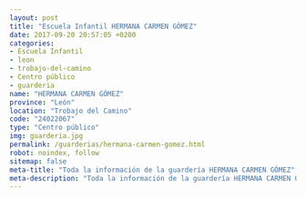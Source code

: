 ```yaml
---
layout: post
title: "Escuela Infantil HERMANA CARMEN GÓMEZ"
date: 2017-09-20 20:57:05 +0200
categories:
- Escuela Infantil
- leon
- trobajo-del-camino
- Centro público
- guarderia
name: "HERMANA CARMEN GÓMEZ"
province: "León"
location: "Trobajo del Camino"
code: "24022067"
type: "Centro público"
img: guarderia.jpg
permalink: /guarderias/hermana-carmen-gomez.html
robot: noindex, follow
sitemap: false
meta-title: "Toda la información de la guardería HERMANA CARMEN GÓMEZ"
meta-description: "Toda la información de la guardería HERMANA CARMEN GÓMEZ"
---
```

